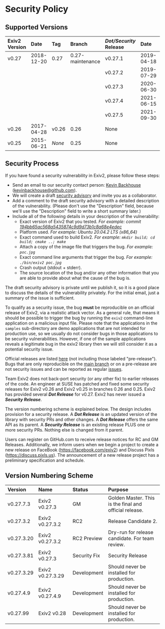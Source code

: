 # Security Policy

## Supported Versions

| Exiv2 Version    | Date       | Tag    |  Branch          | _Dot/Security_ Release | Date       | Tag |
|:--               |:--         |:-      |:--               |:--                     |:-          |:-   |
| v0.27            | 2018-12-20 | 0.27   | 0.27-maintenance | v0.27.1                | 2019-04-18 | 0.27.1  |
|                  |            |        |                  | v0.27.2                | 2019-07-29 | v0.27.2 | 
|                  |            |        |                  | v0.27.3                | 2020-06-30 | v0.27.3 |      
|                  |            |        |                  | v0.27.4                | 2021-06-15 | v0.27.4 | 
|                  |            |        |                  | v0.27.5                | 2021-09-30 | v0.27.5 |
| v0.26            | 2017-04-28 | v0.26  | 0.26             | None | | |
| v0.25            | 2015-06-21 | _None_ | 0.25             | None | | |

## Security Process

If you have found a security vulnerability in Exiv2, please follow these steps:

* Send an email to our security contact person: [Kevin Backhouse](https://github.com/kevinbackhouse) (kevinbackhouse@github.com).
* We will create a draft [security advisory](https://github.com/Exiv2/exiv2/security/advisories) and invite you as a collaborator.
* Add a comment to the draft security advisory with a detailed description of the vulnerability. (Please don't use the "Description" field, because we'll use the "Description" field to write a short summary later.)
* Include all of the following details in your description of the vulnerability:
  * Exact version of Exiv2 that you tested. _For example: commit [194bb65ac568a5435874c9d9d73b1c8a68e4edec](https://github.com/Exiv2/exiv2/commit/194bb65ac568a5435874c9d9d73b1c8a68e4edec)_
  * Platform used. _For example: Ubuntu 20.04.2 LTS (x86\_64)_
  * Exact command used to build Exiv2. _For example: `mkdir build; cd build; cmake ..; make`_
  * Attach a copy of the image file that triggers the bug. _For example: `poc.jpg`_
  * Exact command line arguments that trigger the bug. _For example: `./bin/exiv2 poc.jpg`_
  * Crash output (stdout + stderr).
  * The source location of the bug and/or any other information that you are able to provide about what the cause of the bug is.

The draft security advisory is private until we publish it, so it is a good place to discuss the details of the vulnerability privately. For the initial email, just a summary of the issue is sufficient.

To qualify as a security issue, the bug **must** be reproducible on an official release of Exiv2, via a realistic attack vector. As a general rule, that means it should be possible to trigger the bug by running the `exiv2` command-line application on a malicious input file. Please note that the applications in the `samples` sub-directory are demo applications that are not intended for production use, so we usually do not consider bugs in those applications to be security vulnerabilities. However, if one of the sample applications reveals a legitimate bug in the exiv2 library then we will still consider it as a potential security issue.

Official releases are listed [here](https://github.com/Exiv2/exiv2/releases) (not including those labeled "pre-release"). Bugs that are only reproducible on the [main branch](https://github.com/Exiv2/exiv2/tree/main) or on a pre-release are not security issues and can be reported as regular [issues](https://github.com/Exiv2/exiv2/issues).

Team Exiv2 does not back-port security (or any other fix) to earlier releases of the code.  An engineer at SUSE has patched and fixed some security releases for Exiv2 v0.26 and Exiv2 v0.25 in branches 0.26 and 0.25.  Exiv2 has provided several _**Dot Release**_ for v0.27.  Exiv2 has never issued a _**Security Release**_.

The version numbering scheme is explained below.  The design includes provision for a security release.  A _**Dot Release**_ is an updated version of the library with security PRs and other changes.  A _**Dot Release**_ offers the same API as its parent.  A _**Security Release**_ is an existing release PLUS one or more security PRs.  Nothing else is changed from it parent.  

Users can register on GitHub.com to receive release notices for RC and GM Releases.  Additionally, we inform users when we begin a project to create a new release on FaceBook (https://facebook.com/exiv2) and Discuss Pixls (https://discuss.pixls.us).  The announcement of a new release project has a preliminary specification and schedule.

## Version Numbering Scheme

| Version    | Name             | Status       | Purpose |
|:--         |:--               |:--           |:--      |
| v0.27.7.3  | Exiv2 v0.27.3    | GM           | Golden Master.  This is the final and official release. |
| v0.27.3.2  | Exiv2 v0.27.3.2  | RC2          | Release Candidate 2.                                    |
| v0.27.3.20 | Exiv2 v0.27.3.2  | RC2 Preview  | Dry-run for release candidate.  For team review.        |
| v0.27.3.81 | Exiv2 v0.27.3    | Security Fix | Security Release                          | 
| v0.27.3.29 | Exiv2 v0.27.3.29 | Development  | Should never be installed for production. |
| v0.27.4.9  | Exiv2 v0.27.4.9  | Development  | Should never be installed for production. |
| v0.27.99   | Exiv2 v0.28      | Development  | Should never be installed for production. |
